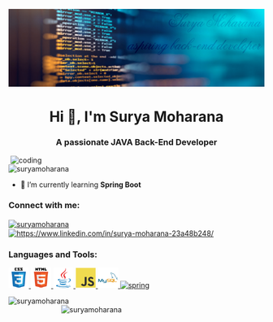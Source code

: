 ![logo](https://github.com/SuryAMoharana/SuryAMoharana/blob/main/GitHub_Banner.png)
<h1 align="center">Hi 👋, I'm Surya Moharana</h1>
<h3 align="center">A passionate JAVA Back-End Developer</h3>
<img align="right" alt="coding" width="500" src="https://r7q6w9z6.rocketcdn.me/career/wp-content/uploads/2020/03/full-stack-development.gif">

<p align="left"> <img src="https://komarev.com/ghpvc/?username=suryamoharana&label=Profile%20views&color=0e75b6&style=flat" alt="suryamoharana" /> </p>

- 🌱 I’m currently learning **Spring Boot**

<h3 align="left">Connect with me:</h3>
<p align="left">
<a href="https://twitter.com/SuryAMoharana" target="blank"><img align="center" src="https://raw.githubusercontent.com/rahuldkjain/github-profile-readme-generator/master/src/images/icons/Social/twitter.svg" alt="suryamoharana" height="30" width="40" /></a>
<a href="https://www.linkedin.com/in/surya-moharana-23a48b248/" target="blank"><img align="center" src="https://raw.githubusercontent.com/rahuldkjain/github-profile-readme-generator/master/src/images/icons/Social/linked-in-alt.svg" alt="https://www.linkedin.com/in/surya-moharana-23a48b248/" height="30" width="40" /></a>
<!-- <a href="https://www.leetcode.com/https://leetcode.com/suryachintu1994/" target="blank"><img align="center" src="https://raw.githubusercontent.com/rahuldkjain/github-profile-readme-generator/master/src/images/icons/Social/leet-code.svg" alt="https://leetcode.com/suryachintu1994/" height="30" width="40" /></a>
<a href="https://www.hackerearth.com/https://www.hackerrank.com/fp03_265" target="blank"><img align="center" src="https://raw.githubusercontent.com/rahuldkjain/github-profile-readme-generator/master/src/images/icons/Social/hackerearth.svg" alt="https://www.hackerrank.com/fp03_265" height="30" width="40" /></a> -->
</p>

<h3 align="left">Languages and Tools:</h3>
<p align="left"> <a href="https://www.w3schools.com/css/" target="_blank" rel="noreferrer"> <img src="https://raw.githubusercontent.com/devicons/devicon/master/icons/css3/css3-original-wordmark.svg" alt="css3" width="40" height="40"/> </a> <a href="https://www.w3.org/html/" target="_blank" rel="noreferrer"> <img src="https://raw.githubusercontent.com/devicons/devicon/master/icons/html5/html5-original-wordmark.svg" alt="html5" width="40" height="40"/> </a> <a href="https://www.java.com" target="_blank" rel="noreferrer"> <img src="https://raw.githubusercontent.com/devicons/devicon/master/icons/java/java-original.svg" alt="java" width="40" height="40"/> </a> <a href="https://developer.mozilla.org/en-US/docs/Web/JavaScript" target="_blank" rel="noreferrer"> <img src="https://raw.githubusercontent.com/devicons/devicon/master/icons/javascript/javascript-original.svg" alt="javascript" width="40" height="40"/> </a> <a href="https://www.mysql.com/" target="_blank" rel="noreferrer"> <img src="https://raw.githubusercontent.com/devicons/devicon/master/icons/mysql/mysql-original-wordmark.svg" alt="mysql" width="40" height="40"/> </a> <a href="https://spring.io/" target="_blank" rel="noreferrer"> <img src="https://www.vectorlogo.zone/logos/springio/springio-icon.svg" alt="spring" width="40" height="40"/> </a> </p>

<!-- <h3 align="left">Support:</h3>
<p><a href="https://www.buymeacoffee.com/https://www.buymeacoffee.com/SuryAMoharana"> <img align="left" src="https://cdn.buymeacoffee.com/buttons/v2/default-yellow.png" height="50" width="210" alt="https://www.buymeacoffee.com/SuryAMoharana" /></a></p><br><br><br><br> -->

<p><img align="left" width="400" src="https://github-readme-stats.vercel.app/api/top-langs?username=suryamoharana&show_icons=true&locale=en&layout=compact" alt="suryamoharana" /></p>

<p>&nbsp;<img align="right" width="400" src="https://github-readme-stats.vercel.app/api?username=suryamoharana&show_icons=true&locale=en" alt="suryamoharana" /></p>
